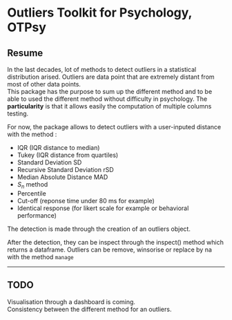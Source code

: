 # Outliers Toolkit for Psychology, OTPsy

## Resume
In the last decades, lot of methods to detect outliers in a statistical distribution arised. Outliers are data point that are extremely distant from most of other data points.  
This package has the purpose to sum up the different method and to be able to used the different method without difficulty in psychology. The **particularity** is that it allows easily the computation of multiple columns testing.

For now, the package allows to detect outliers with a user-inputed distance with the method :
* IQR (IQR distance to median)
* Tukey (IQR distance from quartiles)
* Standard Deviation SD
* Recursive Standard Deviation rSD 
* Median Absolute Distance MAD 
* $S_n$ method
* Percentile
* Cut-off (reponse time under 80 ms for example)
* Identical response (for likert scale for example or behavioral performance)

The detection is made through the creation of an outliers object. 

After the detection, they can be inspect through the inspect() method which returns a dataframe. 
Outliers can be remove, winsorise or replace by na with the method `manage`

---

## TODO

Visualisation through a dashboard is coming.  
Consistency between the different method for an outliers.
